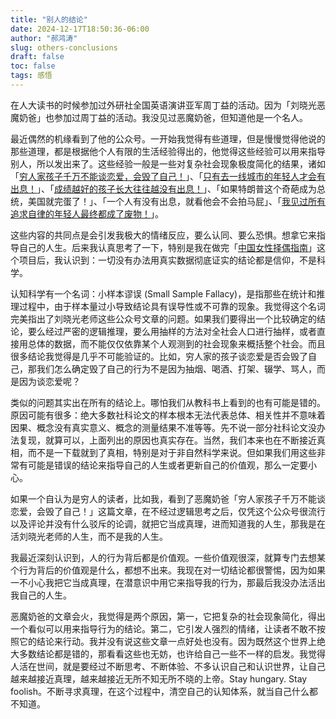 ```yaml
---
title: "别人的结论"
date: 2024-12-17T18:50:36-06:00
author: "郝鸿涛"
slug: others-conclusions
draft: false
toc: false
tags: 感悟
---
```

在人大读书的时候参加过外研社全国英语演讲亚军周丁益的活动。因为「刘晓光恶魔奶爸」也参加过周丁益的活动。我没见过恶魔奶爸，但知道他是一个名人。

最近偶然的机缘看到了他的公众号。一开始我觉得有些道理，但是慢慢觉得他说的那些道理，都是根据他个人有限的生活经验得出的，他觉得这些经验可以用来指导别人，所以发出来了。这些经验一般是一些对复杂社会现象极度简化的结果，诸如「[穷人家孩子千万不能谈恋爱，会毁了自己！](https://mp.weixin.qq.com/s/jyRABLN2sC1jgjE6ibHchA)」、「[只有去一线城市的年轻人才会有出息！](https://mp.weixin.qq.com/s/HhNfttNAmMIhj-B2IWkPTQ)」、「[成绩越好的孩子长大往往越没有出息！](https://mp.weixin.qq.com/s/WE07zQo6f-18k-kPOz-60A)」、「如果特朗普这个奇葩成为总统，美国就完蛋了！」、「一个人有没有出息，就看他会不会拍马屁」、「[我见过所有追求自律的年轻人最终都成了废物！](https://mp.weixin.qq.com/s/IBdB7OQw4DINp0zr6iFkLg)」。

这些内容的共同点是会引发我极大的情绪反应，要么认同、要么恐惧。想拿它来指导自己的人生。后来我认真思考了一下，特别是我在做完「[中国女性择偶指南](/cn/2024/12/08/her-match/)」这个项目后，我认识到：一切没有办法用真实数据彻底证实的结论都是信仰，不是科学。

认知科学有一个名词：小样本谬误 (Small Sample Fallacy)，是指那些在统计和推理过程中，由于样本量过小导致结论具有误导性或不可靠的现象。我觉得这个名词完美指出了刘晓光老师这些公众号文章的问题。如果我们要得出一个比较确定的结论，要么经过严密的逻辑推理，要么用抽样的方法对全社会人口进行抽样，或者直接用总体的数据，而不能仅仅依靠某个人观测到的社会现象来概括整个社会。而且很多结论我觉得是几乎不可能验证的。比如，穷人家的孩子谈恋爱是否会毁了自己，那我们怎么确定毁了自己的行为不是因为抽烟、喝酒、打架、辍学、骂人，而是因为谈恋爱呢？

类似的问题其实出在所有的结论上。哪怕我们从教科书上看到的也有可能是错的。原因可能有很多：绝大多数社科论文的样本根本无法代表总体、相关性并不意味着因果、概念没有真实意义、概念的测量结果不准等等。先不说一部分社科论文没办法复现，就算可以，上面列出的原因也真实存在。当然，我们本来也在不断接近真相，而不是一下载就到了真相，特别是对于非自然科学来说。但如果我们用这些非常有可能是错误的结论来指导自己的人生或者更新自己的价值观，那么一定要小心。

如果一个自认为是穷人的读者，比如我，看到了恶魔奶爸「穷人家孩子千万不能谈恋爱，会毁了自己！」这篇文章，在不经过逻辑思考之后，仅凭这个公众号很流行以及评论并没有什么驳斥的论调，就把它当成真理，进而知道我的人生，那我是在活刘晓光老师的人生，而不是我的人生。

我最近深刻认识到，人的行为背后都是价值观。一些价值观很深，就算专门去想某个行为背后的价值观是什么，都想不出来。我现在对一切结论都很警惕，因为如果一不小心我把它当成真理，在潜意识中用它来指导我的行为，那最后我没办法活出我自己的人生。

恶魔奶爸的文章会火，我觉得是两个原因，第一，它把复杂的社会现象简化，得出一个看似可以用来指导行为的结论。第二，它引发人强烈的情绪，让读者不敢不按照它的结论来行动。我并没有说这些文章一点好处也没有。因为既然这个世界上绝大多数结论都是错的，那看看这些也无妨，也许给自己一些不一样的启发。我觉得人活在世间，就是要经过不断思考、不断体验、不多认识自己和认识世界，让自己越来越接近真理，越来越接近无所不知无所不晓的上帝。Stay hungary. Stay foolish。不断寻求真理，在这个过程中，清空自己的认知体系，就当自己什么都不知道。